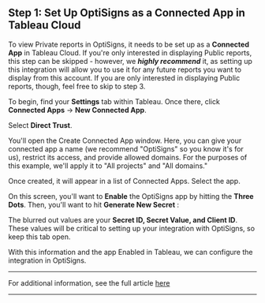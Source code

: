 ## Step 1: Set Up OptiSigns as a Connected App in Tableau Cloud

To view Private reports in OptiSigns, it needs to be set up as a **Connected App** in Tableau Cloud. If you're only interested in displaying Public reports, this step can be skipped - however, we **_highly recommend_** it, as setting up this integration will allow you to use it for any future reports you want to display from this account. If you are only interested in displaying Public reports, though, feel free to skip to step 3.

To begin, find your **Settings** tab within Tableau. Once there, click **Connected Apps** → **New Connected App**.



Select **Direct Trust**.



You'll open the Create Connected App window. Here, you can give your connected app a name (we recommend "OptiSigns" so you know it's for us), restrict its access, and provide allowed domains. For the purposes of this example, we'll apply it to "All projects" and "All domains."



Once created, it will appear in a list of Connected Apps. Select the app.

On this screen, you'll want to **Enable** the OptiSigns app by hitting the **Three Dots**. Then, you'll want to hit **Generate New Secret** :



The blurred out values are your **Secret ID, Secret Value, and Client ID**. These values will be critical to setting up your integration with OptiSigns, so keep this tab open.

With this information and the app Enabled in Tableau, we can configure the integration in OptiSigns.

* * *

For additional information, see the full article [here](https://support.optisigns.com/hc/en-us/articles/39250660729747)

---
